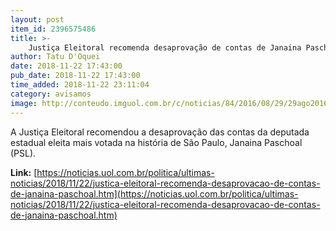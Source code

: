 ```yaml
---
layout: post
item_id: 2396575486
title: >-
    Justiça Eleitoral recomenda desaprovação de contas de Janaina Paschoal
author: Tatu D'Oquei
date: 2018-11-22 17:43:00
pub_date: 2018-11-22 17:43:00
time_added: 2018-11-22 23:11:04
category: avisamos
image: http://conteudo.imguol.com.br/c/noticias/84/2016/08/29/29ago2016---a-jurista-janaina-paschoal-ouve-resposta-da-presidente-afastada-dilma-rousseff-sobre-crise-economica-no-brasil-durante-sessao-do-julgamento-do-impeachment-no-senado-federal-em-brasilia-1472524807223_956x500.jpg
---
```


A Justiça Eleitoral recomendou a desaprovação das contas da deputada estadual eleita mais votada na história de São Paulo, Janaina Paschoal (PSL).

**Link:** [https://noticias.uol.com.br/politica/ultimas-noticias/2018/11/22/justica-eleitoral-recomenda-desaprovacao-de-contas-de-janaina-paschoal.htm](https://noticias.uol.com.br/politica/ultimas-noticias/2018/11/22/justica-eleitoral-recomenda-desaprovacao-de-contas-de-janaina-paschoal.htm)

